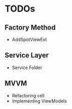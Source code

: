 
# TODOs

## Factory Method
- AddSpotViewExt

## Service Layer
- Service Folder

## MVVM
- Refactoring cell
- Implementing ViewModels 

